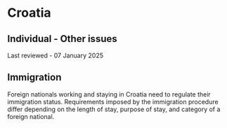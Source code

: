 # Croatia
## Individual - Other issues
Last reviewed - 07 January 2025
## Immigration
Foreign nationals working and staying in Croatia need to regulate their immigration status.
Requirements imposed by the immigration procedure differ depending on the length of stay, purpose of stay, and category of a foreign national.
